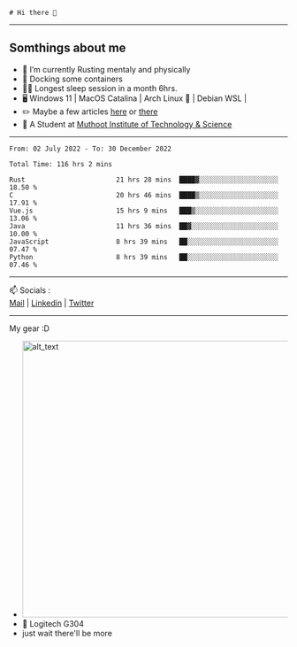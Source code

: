 ```
# Hi there 👋
```

---

## Somthings about me


- 🌱 I’m currently Rusting mentaly and physically
- 🐋 Docking some containers
- 😶‍🌫️ Longest sleep session in a month 6hrs.
- 🖥️ Windows 11 | MacOS Catalina | Arch Linux 🦩 | Debian WSL |
- ✏️ Maybe a few articles [here](https://medium.com/@advaithnarayanan8) or [there](https://medium.com/@advaithnarayanan8)
- 📑 A Student at [Muthoot Institute of Technology & Science](https://mgmits.ac.in/)



---

<!--START_SECTION:waka-->

```text
From: 02 July 2022 - To: 30 December 2022

Total Time: 116 hrs 2 mins

Rust                       21 hrs 28 mins  ████▓░░░░░░░░░░░░░░░░░░░░   18.50 %
C                          20 hrs 46 mins  ████▒░░░░░░░░░░░░░░░░░░░░   17.91 %
Vue.js                     15 hrs 9 mins   ███▒░░░░░░░░░░░░░░░░░░░░░   13.06 %
Java                       11 hrs 36 mins  ██▓░░░░░░░░░░░░░░░░░░░░░░   10.00 %
JavaScript                 8 hrs 39 mins   ██░░░░░░░░░░░░░░░░░░░░░░░   07.47 %
Python                     8 hrs 39 mins   ██░░░░░░░░░░░░░░░░░░░░░░░   07.46 %
```

<!--END_SECTION:waka-->

---

📫 Socials :<br>
[Mail](mailto:advaithnarayanan8@gmail.com) | [Linkedin](https://www.linkedin.com/in/advaith-narayanan-a72152214/) | [Twitter](https://twitter.com/advaithnarayan)


--- 
My gear :D

- [<img alt="alt_text" width="500px" src="https://valid.x86.fr/cache/banner/xv24bv-6.png" />](https://valid.x86.fr/xv24bv)
- 🐁 Logitech G304
- just wait there'll be more
